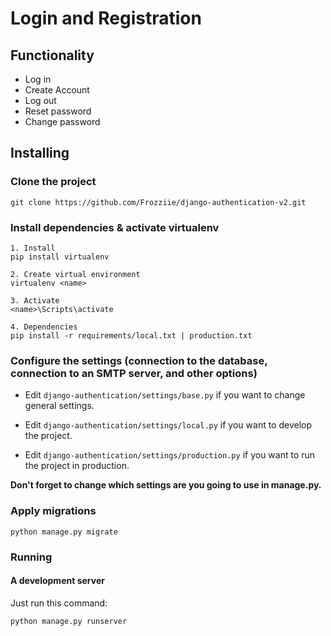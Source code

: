 # Login and Registration
## Functionality
- Log in
- Create Account
- Log out
- Reset password
- Change password

## Installing

### Clone the project

```
git clone https://github.com/Frozziie/django-authentication-v2.git
```

### Install dependencies & activate virtualenv

```
1. Install
pip install virtualenv

2. Create virtual environment
virtualenv <name>

3. Activate
<name>\Scripts\activate

4. Dependencies
pip install -r requirements/local.txt | production.txt
```

### Configure the settings (connection to the database, connection to an SMTP server, and other options)

- Edit `django-authentication/settings/base.py` if you want to change general settings.

- Edit `django-authentication/settings/local.py` if you want to develop the project.

- Edit `django-authentication/settings/production.py` if you want to run the project in production.

**Don't forget to change which settings are you going to use in manage.py.**

### Apply migrations

```
python manage.py migrate
```

### Running

#### A development server

Just run this command:

```
python manage.py runserver
```
